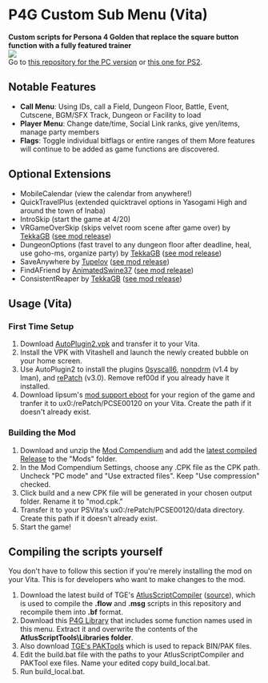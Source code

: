 # P4G Custom Sub Menu (Vita)
**Custom scripts for Persona 4 Golden that replace the square button function with a fully featured trainer**  
<img src="/Screenshots/modmenu.gif?raw=true">  
Go to [this repository for the PC version](https://github.com/ShrineFox/Persona-4-Golden-Mod-Menu) or [this one for PS2](https://github.com/Amicitia/P4-PS2-Custom-Sub-Menu).
## Notable Features
- **Call Menu**: Using IDs, call a Field, Dungeon Floor, Battle, Event, Cutscene, BGM/SFX Track, Dungeon or Facility to load
- **Player Menu**: Change date/time, Social Link ranks, give yen/items, manage party members
- **Flags**: Toggle individual bitflags or entire ranges of them
More features will continue to be added as game functions are discovered.
## Optional Extensions
- MobileCalendar (view the calendar from anywhere!)
- QuickTravelPlus (extended quicktravel options in Yasogami High and around the town of Inaba)
- IntroSkip (start the game at 4/20)
- VRGameOverSkip (skips velvet room scene after game over) by [TekkaGB](https://github.com/TekkaGB) ([see mod release](https://gamebanana.com/gamefiles/13301))
- DungeonOptions (fast travel to any dungeon floor after deadline, heal, use goho-ms, organize party) by [TekkaGB](https://github.com/TekkaGB) ([see mod release](https://gamebanana.com/gamefiles/13356))
- SaveAnywhere by [Tupelov](https://github.com/Tupelov) ([see mod release](https://gamebanana.com/gamefiles/13318))
- FindAFriend by [AnimatedSwine37](https://gamebanana.com/members/1742760) ([see mod release](https://gamebanana.com/gamefiles/12921))
- ConsistentReaper by [TekkaGB](https://github.com/TekkaGB) ([see mod release](https://gamebanana.com/gamefiles/13381))
## Usage (Vita)
### First Time Setup
1. Download [AutoPlugin2.vpk](https://github.com/ONElua/AutoPlugin2/releases) and transfer it to your Vita.
2. Install the VPK with Vitashell and launch the newly created bubble on your home screen.
3. Use AutoPlugin2 to install the plugins [0syscall6](https://github.com/SKGleba/0syscall6/releases), [nonpdrm](https://sites.google.com/site/theleecherman/) (v1.4 by lman), and [rePatch](https://github.com/dots-tb/rePatch-reDux0/releases) (v3.0). Remove ref00d if you already have it installed.
4. Download lipsum's [mod support eboot](https://amicitia.github.io/post/p4g-mod-cpk) for your region of the game and tranfer it to ux0:/rePatch/PCSE00120 on your Vita. Create the path if it doesn't already exist.
### Building the Mod
1. Download and unzip the [Mod Compendium](https://gamebanana.com/tools/6878) and add the [latest compiled Release](https://github.com/TGEnigma/Mod-Compendium/releases) to the "Mods" folder.
2. In the Mod Compendium Settings, choose any .CPK file as the CPK path. Uncheck "PC mode" and "Use extracted files". Keep "Use compression" checked.
3. Click build and a new CPK file will be generated in your chosen output folder. Rename it to "mod.cpk."
4. Transfer it to your PSVita's ux0:/rePatch/PCSE00120/data directory. Create this path if it doesn't already exist.
5. Start the game!
## Compiling the scripts yourself
You don't have to follow this section if you're merely installing the mod on your Vita. This is for developers who want to make changes to the mod.
1. Download the latest build of TGE's [AtlusScriptCompiler](https://ci.appveyor.com/project/TGEnigma/atlusscripttoolchain/build/artifacts) ([source](https://github.com/TGEnigma/AtlusScriptToolchain)), which is used to compile the **.flow** and **.msg** scripts in this repository and recompile them into **.bf** format.
2. Download this [P4G Library](https://github.com/Tupelov/Persona-Library) that includes some function names used in this menu. Extract it and overwrite the contents of the **AtlusScriptTools\Libraries folder**.
3. Also download [TGE's PAKTools](https://github.com/TGEnigma/AtlusFileSystemLibrary/releases) which is used to repack BIN/PAK files.
4. Edit the build.bat file with the paths to your AtlusScriptCompiler and PAKTool exe files. Name your edited copy build_local.bat.
5. Run build_local.bat.
